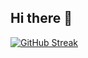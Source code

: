 ## Hi there 👋
[![GitHub Streak](https://streak-stats.demolab.com?user=PedroRojasF&theme=nord&hide_border=true&border_radius=5)](https://git.io/streak-stats)
<!--
**PedroRojasF/PedroRojasF** is a ✨ _special_ ✨ repository because its `README.md` (this file) appears on your GitHub profile.

Here are some ideas to get you started:

- 🔭 I’m currently working on ...
- 🌱 I’m currently learning ...
- 👯 I’m looking to collaborate on ...
- 🤔 I’m looking for help with ...
- 💬 Ask me about ...
- 📫 How to reach me: ...
- 😄 Pronouns: ...
- ⚡ Fun fact: ...
-->
